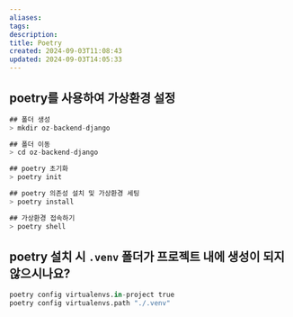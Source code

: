 ```yaml
---
aliases: 
tags: 
description:
title: Poetry
created: 2024-09-03T11:08:43
updated: 2024-09-03T14:05:33
---
```


## poetry를 사용하여 가상환경 설정

```jsx
## 폴더 생성
> mkdir oz-backend-django

## 폴더 이동
> cd oz-backend-django

## poetry 초기화
> poetry init

## poetry 의존성 설치 및 가상환경 세팅
> poetry install

## 가상환경 접속하기
> poetry shell
```

## poetry 설치 시 `.venv` 폴더가 프로젝트 내에 생성이 되지 않으시나요?

```python
poetry config virtualenvs.in-project true
poetry config virtualenvs.path "./.venv"
```

